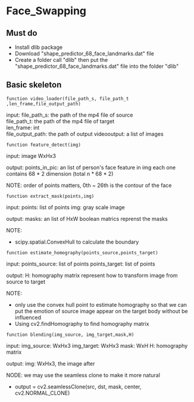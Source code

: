 # Face_Swapping

## Must do

* Install dlib package
* Download "shape_predictor_68_face_landmarks.dat" file 
* Create a folder call "dlib" then put the "shape_predictor_68_face_landmarks.dat" file into the folder "dlib"


## Basic skeleton
```
function video_loader(file_path_s, file_path_t ,len_frame,file_output_path)
```
input: 
	file_path_s: the path of the mp4 file of source  
	file_path_t: the path of the mp4 file of target  
	len_frame: int  
	file_output_path: the path of output videooutput: a list of images  

```
function feature_detect(img)
```
input: 
	image WxHx3 
	
output: 
	points_in_pic: an list of person's face feature in img each one contains 68 * 2 dimension (total n * 68 * 2)
	
NOTE: order of points matters, 0th ~ 26th is the contour of the face 

```
function extract_mask(points,img)
```
input: 
	points: list of points
	img: gray scale image
	
output: 
	masks: an list of HxW boolean matrics reprenst the masks
	
NOTE:  
* scipy.spatial.ConvexHull to calculate the boundary


```
function estimate_homography(points_source,points_target)
```
input: 
	points_source: list of points
	points_target: list of points

output: 
	H: homography matrix represent how to transform image from source to target

NOTE: 
* only use the convex hull point to estimate homography so that we can put the emotion of source image appear on the target body without be influenced
* Using cv2.findHomography to find homography matrix

```
function blending(img_source, img_target,mask,H)
```
input:
	img_source: WxHx3 
	img_target: WxHx3 
	mask: WxH
	H: homography matrix

output:
	img: WxHx3, the image after

NODE: we may use the seamless clone to make it more natural

* output = cv2.seamlessClone(src, dst, mask, center, cv2.NORMAL_CLONE) 
